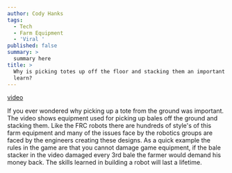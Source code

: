 ```yaml
---
author: Cody Hanks
tags:
  - Tech
  - Farm Equipment
  - 'Viral '
published: false
summary: >
  summary here
title: >
  Why is picking totes up off the floor and stacking them an important skill to
  learn?
---
```

[video](https://www.facebook.com/WTSGV/videos/vb.1001867729894927/1039898272758539/?type=2&theater "Bale stacker")

If you ever wondered why picking up a tote from the ground was important.  The video shows equipment used for picking up bales off the ground and stacking them.  Like the FRC robots there are hundreds of style's of this farm equipment and many of the issues face by the robotics groups are faced by the engineers creating these designs.  As a quick example the rules in the game are that you cannot damage game equipment, if the bale stacker in the video damaged every 3rd bale the farmer would demand his money back.  The skills learned in building a robot will last a lifetime.
